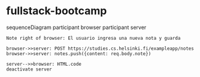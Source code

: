 # fullstack-bootcamp
sequenceDiagram
    participant browser
    participant server

    Note right of browser: El usuario ingresa una nueva nota y guarda

    browser->>server: POST https://studies.cs.helsinki.fi/exampleapp/notes
    browser->>server: notes.push({content: req.body.note})
 
    server-->>browser: HTML.code
    deactivate server
